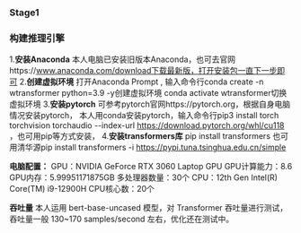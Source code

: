 ### Stage1

### 构建推理引擎

1.**安装Anaconda**
本人电脑已安装旧版本Anaconda，也可去官网https://www.anaconda.com/download下载最新版，打开安装包一直下一步即可
2.**创建虚拟环境**
打开Anaconda Prompt ,
输入命令行conda create -n wtransformer python=3.9 -y创建虚拟环境
conda activate wtransformer切换虚拟环境
3.**安装pytorch**
可参考pytorch官网https://pytorch.org，根据自身电脑情况安装pytorch，
本人用conda安装pytorch，输入命令行pip3 install torch torchvision torchaudio --index-url https://download.pytorch.org/whl/cu118
，也可用pip等方式安装，
4.**安装transformers库**
pip install transformers
也可用清华源pip install transformers -i https://pypi.tuna.tsinghua.edu.cn/simple


**电脑配置：**
GPU：NVIDIA GeForce RTX 3060 Laptop GPU
GPU计算能力：8.6
GPU内存：5.99951171875GB
多处理器数量：30个
CPU：12th Gen Intel(R) Core(TM) i9-12900H
CPU核心数：20个

**吞吐量**
本人运用 bert-base-uncased 模型，对 Transformer 吞吐量进行测试，吞吐量一般 130~170 samples/second 左右，优化还在测试中。